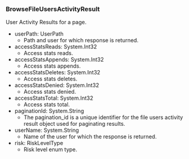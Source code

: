 ### BrowseFileUsersActivityResult
User Activity Results for a page.

- userPath: UserPath
  - Path and user for which response is returned.
- accessStatsReads: System.Int32
  - Access stats reads.
- accessStatsAppends: System.Int32
  - Access stats appends.
- accessStatsDeletes: System.Int32
  - Access stats deletes.
- accessStatsDenied: System.Int32
  - Access stats denied.
- accessStatsTotal: System.Int32
  - Access stats total.
- paginationId: System.String
  - The pagination_id is a unique identifier for the file users activity result
 object used for paginating results.
- userName: System.String
  - Name of the user for which the response is returned.
- risk: RiskLevelType
  - Risk level enum type.
